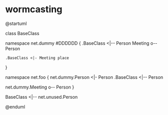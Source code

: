 # wormcasting

@startuml

class BaseClass

namespace net.dummy #DDDDDD {
    .BaseClass <|-- Person
    Meeting o-- Person
    
    .BaseClass <|- Meeting place
}

namespace net.foo {
  net.dummy.Person  <|- Person
  .BaseClass <|-- Person

  net.dummy.Meeting o-- Person
}

BaseClass <|-- net.unused.Person

@enduml
